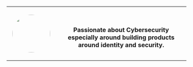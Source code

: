 <style>
    img{
        border-radius: 50%;
    }
    table, tr, th, td{
        border-spacing: 0px;
        border:0px dotted white;
        padding: 15px;
        border-collapse: collapse;
        text-align: center;
        vertical-align: middle;
        margin-left:auto;
        margin-right:auto;
    }
</style>
<table>
<tr>
<th>
<img src="../assets/images/r-bw.png" width="100">
</th>
<th>
<p>
<br/>
Passionate about Cybersecurity especially around building products around identity and security.
</p>
</th>
</tr>
</table>